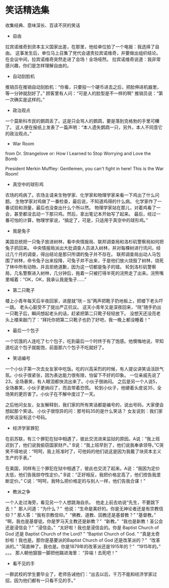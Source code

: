 # 笑话精选集

收集经典、意味深长、百读不厌的笑话

- 自由

拉宾诺维奇到资本主义国家出差，在那里，他给单位拍了一个电报：我选择了自由。
这事发生后，单位马上召集了党代会谴责拉宾诺维奇，并要做出组织结论。
在会议中间，拉宾诺维奇突然走进了会场！全场哑然。
拉宾诺维奇说道：我非常感兴趣，你们是怎样理解自由的。 

- 自动刮脸机

推销员在推销自动刮脸机：“你看，只要投一个硬币进去之后，把脸伸进机器里，等一分钟就刮好了。”
顾客里有人问：“可是人的脸型是不一样的啊”
推销员说：“第一次确实是这样的。”

- 政治观点

一个莫斯科市民的鹦鹉丢了。这是只会骂人的鹦鹉，要是落到克格勃的手里可糟了。
这人便在报纸上发表了一篇声明：“本人遗失鹦鹉一只，另外，本人不同意它的政治观点。”

- War Room

from Dr. Strangelove or: How I Learned to Stop Worrying and Love the Bomb

President Merkin Muffley: Gentlemen, you can't fight in here! This is the War Room!

- 真空中的球形鸡

农场的鸡病了。农场主请来生物学家、化学家和物理学家来看一下鸡出了什么问题。
生物学家对鸡做了一番检查，最后说，不知道鸡得的什么病。
化学家作了一番试验和测量，最后也没查出什么个所以然。
物理学家站在那儿，对着鸡看了一会，甚至都没去动一下那只鸡。然后，拿出笔记本开始写了起来。
最后，经过一番可怕的计算，物理学家说，“搞定了，可是，只适用于真空中的球形鸡。”

- 我是兔子

美国总统把一只兔子放进树林，看中央情报局、联邦调查局和洛杉矶警察局如何把兔子抓回来。
中央情报局派出大批调查人员进入树林，并对每棵树进行讯问，经过几个月的调查，得出结论是那只所谓的兔子并不存在。
联邦调查局出动人马包围了树林，命令兔子出来投降，可兔子并不出来，于是他们放火烧毁了树林，烧死了林中所有动物，并且拒绝道歉，因为这一切都是兔子的错。
轮到洛杉矶警察局，几名警察进入树林，几分钟后，拖着一只被打得半死的浣熊走了出来。浣熊嘴里喊着：“OK，OK，我承认我是兔子……”

- 第二只靴子

楼上小青年每天后半夜回家，进屋就“咣－当”两声把靴子扔地板上，把楼下老头吓一跳。
老头心脏受不了提出严正抗议。
这天小青年又是深夜回来，“咣”随手扔出一只靴子后，瞬间想起老头的话，赶紧把第二只靴子轻轻放下。
没想天还没亮老头上楼来敲门了：“拜托你把第二只靴子也扔了好吧，我一晚上都没睡着！”

- 最后一个包子

一个饥饿的人连吃了七个包子，吃到最后一个时终于有了饱感。他懊悔地说，早知道吃这个包子就能饱，前面那六个包子不吃就好了。

- 笑话编号

一个小伙子第一次去女友家中吃饭。吃的兴高采烈的时候，有人提议讲笑话活跃气氛。小伙子很紧张，因为表达能力很有限，怕留下不好的印象。
一位亲戚先说了23，全场暴笑，有人眼泪都快流出来了。小伙子很纳闷。
之后是另一个人说5，全场暴笑，小伙子更纳闷了，而且带着恐慌。
轮到小伙子，他硬着头皮说35，全场笑的更厉害了。小伙子在不解中度过了一天。

之后他问女友，女友解释到，我们家的所有笑话都是编号的，说出号码，大家便会想起那个笑话。
小伙子很惊异的问：那号码35的是什么笑话？
女友说到：我们家的笑话没有这个号码。

- 经济学家罪犯

在前苏联，有三个罪犯在狱中相遇了，彼此交流进来监狱的原因。A说：“我上班迟到了，他们说我偷窃国家财产。” B说：“我上班早到了，他们说我奉承领导。”C哭笑不得地说：“呵呵，我上班准时了，可他妈的他们说这是因为我戴了块资本主义生产的手表。”

在美国，同样有三个罪犯在狱中相遇了，彼此也交流了起来。A说：“我因为定价太低，他们告我掠夺性定价。” B说：“正好相反，我把价格定高了，他们控告我垄断定价。” C说：“呵呵，我特么把价格定的与别人一样，他们告我合谋！”

- 教派之争

一个人走过海旁，看见另一个人想跳海自杀。 
他走上前去劝说“先生，不要跳下去！” 
那人问道：“为什么？” 
他说：“生命是美好的。你是无神论者还是有宗教信仰？”
那人答：“我有宗教信仰。” 
“佛教、道教、回教还是基督教？”
“基督教。” 
“啊，我也是基督徒。你是罗马天主教还是新教？” 
“新教。” 
“我也是新教！圣公会还是浸信会？” 
“浸信会。” 
“太好啦！我也是浸信会的。你是 Baptist Church of God 还是 Baptist Church of the Lord? ”
“Baptist Church of God. ”
“真是太奇妙啦！我也是。那你是基要派的Baptist Church of God 还是改革派的？” 
“改革派的。”
“简直神了。我也是。你是1879年的改革派还是1915年的？” 
“1915年的。”
。。。
那人朝他狠狠一脚把他踹进海里：
“异端！去死吧！”

- 看不见的手

一群武校的学生要毕业了，老师告诫他们：“出去以后，千万不能和经济学家过招，因为他们都有一只看不见的手。”
